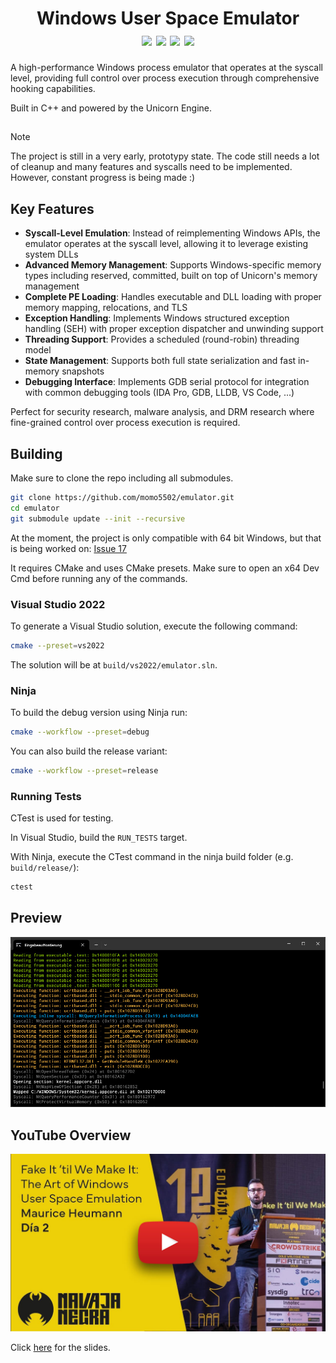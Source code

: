 <h1 align="center">
	Windows User Space Emulator
	<br>
	<a href="https://github.com/momo5502/emulator?tab=GPL-2.0-1-ov-file"><img src="https://img.shields.io/github/license/momo5502/emulator?color=00B0F8"/></a>
	<a href="https://github.com/momo5502/emulator/actions"><img src="https://img.shields.io/github/actions/workflow/status/momo5502/emulator/build.yml?branch=main&label=build"/></a>
	<a href="https://github.com/momo5502/emulator/issues"><img src="https://img.shields.io/github/issues/momo5502/emulator?color=F8B000"/></a>
	<img src="https://img.shields.io/github/commit-activity/m/momo5502/emulator?color=FF3131"/>
</h1>

A high-performance Windows process emulator that operates at the syscall level, providing full control over process execution through comprehensive hooking capabilities.

Built in C++ and powered by the Unicorn Engine.

##
> [!NOTE]  
> The project is still in a very early, prototypy state. The code still needs a lot of cleanup and many features and syscalls need to be implemented. However, constant progress is being made :)

## Key Features

* __Syscall-Level Emulation__: Instead of reimplementing Windows APIs, the emulator operates at the syscall level, allowing it to leverage existing system DLLs
* __Advanced Memory Management__: Supports Windows-specific memory types including reserved, committed, built on top of Unicorn's memory management
* __Complete PE Loading__: Handles executable and DLL loading with proper memory mapping, relocations, and TLS
* __Exception Handling__: Implements Windows structured exception handling (SEH) with proper exception dispatcher and unwinding support
* __Threading Support__: Provides a scheduled (round-robin) threading model
* __State Management__: Supports both full state serialization and fast in-memory snapshots
* __Debugging Interface__: Implements GDB serial protocol for integration with common debugging tools (IDA Pro, GDB, LLDB, VS Code, ...)

Perfect for security research, malware analysis, and DRM research where fine-grained control over process execution is required.

## Building

Make sure to clone the repo including all submodules.

```bash
git clone https://github.com/momo5502/emulator.git
cd emulator
git submodule update --init --recursive
```

At the moment, the project is only compatible with 64 bit Windows, but that is being worked on: <a href="https://github.com/momo5502/emulator/issues/17">Issue 17</a>

It requires CMake and uses CMake presets. Make sure to open an x64 Dev Cmd before running any of the commands.

### Visual Studio 2022

To generate a Visual Studio solution, execute the following command:

```bash
cmake --preset=vs2022
```

The solution will be at `build/vs2022/emulator.sln`.

### Ninja

To build the debug version using Ninja run:

```bash
cmake --workflow --preset=debug
```

You can also build the release variant:

```bash
cmake --workflow --preset=release
```


### Running Tests

CTest is used for testing.

In Visual Studio, build the `RUN_TESTS` target.

With Ninja, execute the CTest command in the ninja build folder (e.g. `build/release/`):

```bash
ctest
```

## Preview

![Preview](./docs/images/preview.jpg)

## YouTube Overview

[![YouTube video](./docs/images/yt.jpg)](https://www.youtube.com/watch?v=wY9Q0DhodOQ)

Click <a href="https://docs.google.com/presentation/d/1pha4tFfDMpVzJ_ehJJ21SA_HAWkufQBVYQvh1IFhVls/edit">here</a> for the slides.
